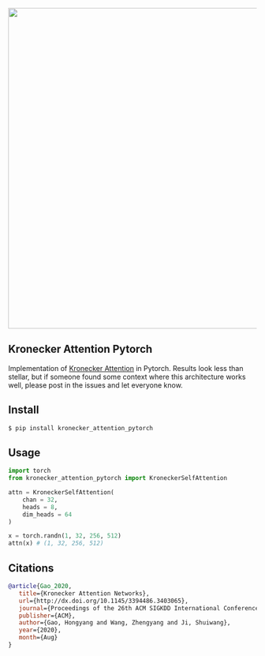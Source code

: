 <img src="./kronecker.png" width="650px"></img>

## Kronecker Attention Pytorch

Implementation of <a href="https://arxiv.org/abs/2007.08442">Kronecker Attention</a> in Pytorch. Results look less than stellar, but if someone found some context where this architecture works well, please post in the issues and let everyone know.

## Install

```bash
$ pip install kronecker_attention_pytorch
```

## Usage

```python
import torch
from kronecker_attention_pytorch import KroneckerSelfAttention

attn = KroneckerSelfAttention(
    chan = 32,
    heads = 8,
    dim_heads = 64
)

x = torch.randn(1, 32, 256, 512)
attn(x) # (1, 32, 256, 512)
```

## Citations

```bibtex
@article{Gao_2020,
   title={Kronecker Attention Networks},
   url={http://dx.doi.org/10.1145/3394486.3403065},
   journal={Proceedings of the 26th ACM SIGKDD International Conference on Knowledge Discovery & Data Mining},
   publisher={ACM},
   author={Gao, Hongyang and Wang, Zhengyang and Ji, Shuiwang},
   year={2020},
   month={Aug}
}
```
